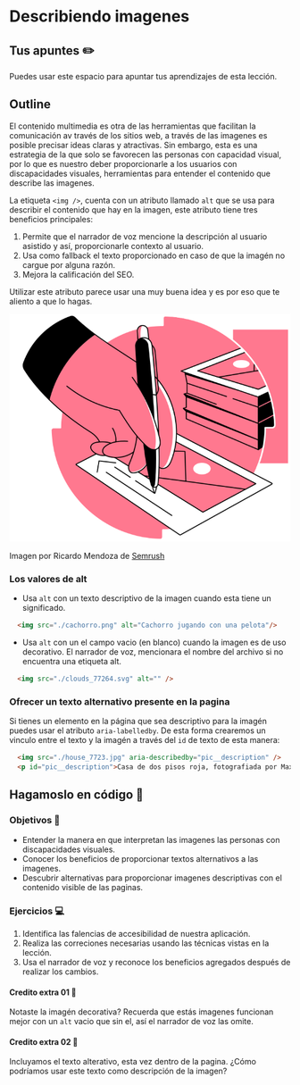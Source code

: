 # Describiendo imagenes


## Tus apuntes ✏️

Puedes usar este espacio para apuntar tus aprendizajes de esta lección.


## Outline

El contenido multimedia es otra de las herramientas que facilitan la comunicación av través de los sitios web, a través de las imagenes es posible precisar ideas claras y atractivas. Sin embargo, esta es una estrategia de la que solo se favorecen las personas con capacidad visual, por lo que es nuestro deber proporcionarle a los usuarios con discapacidades visuales, herramientas para entender el contenido que describe las imagenes.

La etiqueta `<img />`, cuenta con un atributo llamado `alt` que se usa para describir el contenido que hay en la imagen, este atributo tiene tres beneficios principales:

1. Permite que el narrador de voz mencione la descripción al usuario asistido y así, proporcionarle contexto al usuario.
2. Usa como fallback el texto proporcionado en caso de que la imagén no cargue por alguna razón.
3. Mejora la calificación del SEO.

Utilizar este atributo parece usar una muy buena idea y es por eso que te aliento a que lo hagas.


![Ilustración de una imagen y su descripción en la parte inferior](./assets/alt.svg)

Imagen por Ricardo Mendoza de [Semrush](https://es.semrush.com/blog/alt-text-es/)


### Los valores de alt

- Usa `alt` con un texto descriptivo de la imagen cuando esta tiene un significado.

```html
  <img src="./cachorro.png" alt="Cachorro jugando con una pelota"/>
```

- Usa `alt` con un el campo vacio (en blanco) cuando la imagen es de uso decorativo. El narrador de voz, mencionara el nombre del archivo si no encuentra una etiqueta alt.

```html
  <img src="./clouds_77264.svg" alt="" />
```

### Ofrecer un texto alternativo presente en la pagina

Si tienes un elemento en la página que sea descriptivo para la imagén puedes usar el atributo `aria-labelledby`. De esta forma crearemos un vinculo entre el texto y la imagén a través del `id` de texto de esta manera:

```html
  <img src="./house_7723.jpg" aria-describedby="pic__description" />
  <p id="pic__description">Casa de dos pisos roja, fotografiada por Maxwell Hobson</p>
```


## Hagamoslo en código 💪

### Objetivos 🎯
- Entender la manera en que interpretan las imagenes las personas con discapacidades visuales.
- Conocer los beneficios de proporcionar textos alternativos a las imagenes.
- Descubrir alternativas para proporcionar imagenes descriptivas con el contenido visible de las paginas.

### Ejercicios 💻

1. Identifica las falencias de accesibilidad de nuestra aplicación.
2. Realiza las correciones necesarias usando las técnicas vistas en la lección.
3. Usa el narrador de voz y reconoce los beneficios agregados después de realizar los cambios.

#### Credito extra 01 💎

Notaste la imagén decorativa? Recuerda que estás imagenes funcionan mejor con un `alt` vacio que sin el, así el narrador de voz las omite.

#### Credito extra 02 💎

Incluyamos el texto alterativo, esta vez dentro  de la pagina. ¿Cómo podríamos usar este texto como descripción de la imagen?
